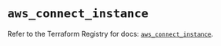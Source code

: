 # `aws_connect_instance`

Refer to the Terraform Registry for docs: [`aws_connect_instance`](https://registry.terraform.io/providers/hashicorp/aws/5.74.0/docs/resources/connect_instance).

